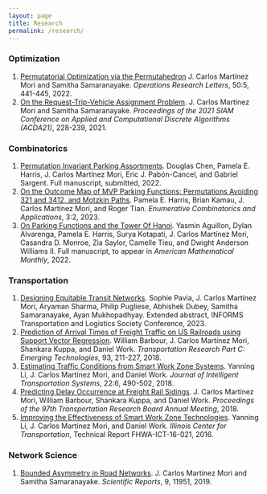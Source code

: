 ```yaml
---
layout: page
title: Research
permalink: /research/
---
```




### Optimization

<ol>
	<li>
		<a href="https://doi.org/10.1016/j.orl.2022.06.008">Permutatorial Optimization via the Permutahedron</a> 
		J. Carlos Martínez Mori and Samitha Samaranayake.
		<i>Operations Research Letters</i>, 50:5, 441-445, 2022.
	</li>
	<li>
		<a href="https://doi.org/10.1137/1.9781611976830.21">On the Request-Trip-Vehicle Assignment Problem</a>. 
		J. Carlos Martínez Mori and Samitha Samaranayake. 
		<i>Proceedings of the 2021 SIAM Conference on Applied and Computational Discrete Algorithms (ACDA21)</i>, 228-239, 2021.
	</li>
</ol>

### Combinatorics

<ol>
	<li>
		<a href="https://arxiv.org/abs/2211.01063">Permutation Invariant Parking Assortments</a>.
		Douglas Chen, Pamela E. Harris, J. Carlos Martínez Mori, Eric J. Pabón-Cancel, and Gabriel Sargent.
		Full manuscript, submitted, 2022.
	</li>
	<li>
		<a href="https://ecajournal.haifa.ac.il/Volume2023/ECA2023_S2A11.pdf">On the Outcome Map of MVP Parking Functions: Permutations Avoiding 321 and 3412, and Motzkin Paths</a>.
		Pamela E. Harris, Brian Kamau, J. Carlos Martínez Mori, and Roger Tian.
		<i>Enumerative Combinatorics and Applications</i>, 3:2, 2023.
	</li>
	<li>
		<a href="https://arxiv.org/abs/2206.00541">On Parking Functions and the Tower Of Hanoi</a>.
		Yasmin Aguillon, Dylan Alvarenga, Pamela E. Harris, Surya Kotapati, J. Carlos Martínez Mori, Casandra D. Monroe, Zia Saylor, Camelle Tieu, and Dwight Anderson Williams II.
		Full manuscript, to appear in <i>American Mathematical Monthly</i>, 2022.
	</li>
</ol>

### Transportation

<ol>
	<li>
		<a href="https://arxiv.org/abs/2212.12007">Designing Equitable Transit Networks</a>. Sophie Pavia, J. Carlos Martínez Mori, Aryaman Sharma, Philip Pugliese, Abhishek Dubey, Samitha Samaranayake, Ayan Mukhopadhyay. Extended abstract, INFORMS Transportation and Logistics Society Conference, 2023.
	</li>
	<li>
		<a href="https://doi.org/10.1287/trsc.2022.1193>On the Value of Dynamism in Transit Networks</a>.
		J. Carlos Martínez Mori, M. Grazia Speranza, and Samitha Samaranayake.
		Full manuscript, to appear in <i>Transportation Science</i>, 2022.
	</li>
	<li>
		<a href="https://doi.org/10.1016/j.trc.2018.05.019">Prediction of Arrival Times of Freight Traffic on US Railroads using Support Vector Regression</a>. 
		William Barbour, J. Carlos Martínez Mori, Shankara Kuppa, and Daniel Work.
		<i>Transportation Research Part C: Emerging Technologies</i>, 93, 211-227, 2018.
	</li>
	<li>
		<a href="https://doi.org/10.1080/15472450.2018.1438274">Estimating Traffic Conditions from Smart Work Zone Systems</a>.
		Yanning Li, J. Carlos Martínez Mori, and Daniel Work.
		<i>Journal of Intelligent Transportation Systems</i>, 22:6, 490-502, 2018.
	</li>
	<li>
		<a href="https://trid.trb.org/view/1496714">Predicting Delay Occurrence at Freight Rail Sidings</a>.
		J. Carlos Martínez Mori, William Barbour, Shankara Kuppa, and Daniel Work.
		<i>Proceedings of the 97th Transportation Research Board Annual Meeting</i>, 2018.
	</li>
	<li>
		<a href="https://apps.ict.illinois.edu/projects/getfile.asp?id=5074">Improving the Effectiveness of Smart Work Zone Technologies</a>.
		Yanning Li, J. Carlos Martínez Mori, and Daniel Work.
		<i>Illinois Center for Transportation</i>, Technical Report FHWA-ICT-16-021, 2016.
	</li>
		
</ol>
   

### Network Science

<ol>
	<li>
		<a href="https://www.nature.com/articles/s41598-019-48463-z">Bounded Asymmetry in Road Networks</a>.
		J. Carlos Martínez Mori and Samitha Samaranayake. 
		<i>Scientific Reports</i>, 9, 11951, 2019.
	</li>
</ol>
